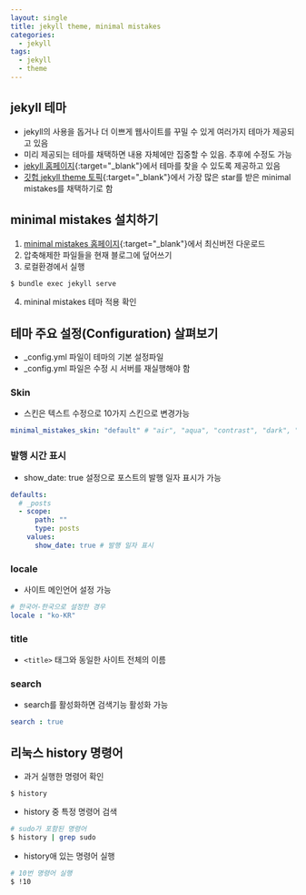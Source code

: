 ```yaml
---
layout: single
title: jekyll theme, minimal mistakes
categories:
  - jekyll
tags:
  - jekyll
  - theme
---
```


## jekyll 테마
- jekyll의 사용을 돕거나 더 이쁘게 웹사이트를 꾸밀 수 있게 여러가지 테마가 제공되고 있음
- 미리 제공되는 테마를 채택하면 내용 자체에만 집중할 수 있음. 추후에 수정도 가능
- [jekyll 홈페이지](https://jekyllrb-ko.github.io/docs/themes/){:target="_blank"}에서 테마를 찾을 수 있도록 제공하고 있음
- [깃헙 jekyll theme 토픽](https://github.com/topics/jekyll-theme){:target="_blank"}에서 가장 많은 star를 받은 minimal mistakes를 채택하기로 함

## minimal mistakes 설치하기
1. [minimal mistakes 홈페이지](https://mmistakes.github.io/minimal-mistakes/){:target="_blank"}에서 최신버전 다운로드
2. 압축해제한 파일들을 현재 블로그에 덮어쓰기
3. 로컬환경에서 실행
```bash
$ bundle exec jekyll serve
```
4. mininal mistakes 테마 적용 확인

## 테마 주요 설정(Configuration) 살펴보기
- _config.yml 파일이 테마의 기본 설정파일
- _config.yml 파일은 수정 시 서버를 재실행해야 함

### Skin
- 스킨은 텍스트 수정으로 10가지 스킨으로 변경가능
```yml
minimal_mistakes_skin: "default" # "air", "aqua", "contrast", "dark", "dirt", "neon", "mint", "plum" "sunrise"
```

### 발행 시간 표시
- show_date: true 설정으로 포스트의 발행 일자 표시가 가능

```yml
defaults:
  # _posts
  - scope:
      path: ""
      type: posts
    values:
      show_date: true # 발행 일자 표시
```

### locale
- 사이트 메인언어 설정 가능
```yml
# 한국어-한국으로 설정한 경우
locale : "ko-KR"
```

### title
- `<title>` 태그와 동일한 사이트 전체의 이름

### search
- search를 활성화하면 검색기능 활성화 가능
```yml
search : true
```

## 리눅스 history 명령어
- 과거 실행한 명령어 확인
```
$ history
```

- history 중 특정 명령어 검색
```bash
# sudo가 포함된 명령어
$ history | grep sudo
```

- history애 있는 명령어 실행
```bash
# 10번 명령어 실행
$ !10
```
